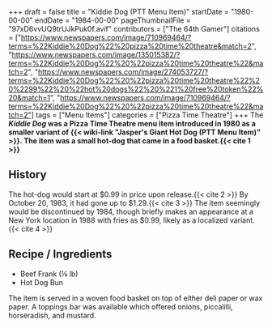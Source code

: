 +++
draft = false
title = "Kiddie Dog (PTT Menu Item)"
startDate = "1980-00-00"
endDate = "1984-00-00"
pageThumbnailFile = "97xD6vvUQ9trUJkPuk0f.avif"
contributors = ["The 64th Gamer"]
citations = ["https://www.newspapers.com/image/710969464/?terms=%22Kiddie%20Dog%22%20pizza%20time%20theatre&match=2", "https://www.newspapers.com/image/135015382/?terms=%22Kiddie%20Dog%22%20%22pizza%20time%20theatre%22&match=2", "https://www.newspapers.com/image/274053727/?terms=%22Kiddie%20Dog%22%20%22pizza%20time%20theatre%22%20%2299%22%20%22hot%20dogs%22%20%221%20free%20token%22%20&match=1", "https://www.newspapers.com/image/710969464/?terms=%22Kiddie%20Dog%22%20%22pizza%20time%20theatre%22&match=2"]
tags = ["Menu Items"]
categories = ["Pizza Time Theatre"]
+++
The ***Kiddie Dog* was a Pizza Time Theatre menu item introduced in 1980 as a smaller variant of {{< wiki-link "Jasper's Giant Hot Dog (PTT Menu Item)" >}}.
The item was a small hot-dog that came in a food basket.{{< cite 1 >}}**

## History

The hot-dog would start at $0.99 in price upon release.{{< cite 2 >}} By October 20, 1983, it had gone up to $1.29.{{< cite 3 >}} The item seemingly would be discontinued by 1984, though briefly makes an appearance at a New York location in 1988 with fries as $0.99, likely as a localized variant.{{< cite 4 >}}

## Recipe / Ingredients

- Beef Frank (⅛ lb)
- Hot Dog Bun

The item is served in a woven food basket on top of either deli paper or wax paper. A toppings bar was available which offered onions, piccalilli, horseradish, and mustard.
